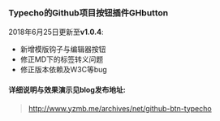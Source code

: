 ### Typecho的Github项目按钮插件GHbutton
2018年6月25日更新至**v1.0.4**: 
- 新增模版钩子与编辑器按钮
- 修正MD下的标签转义问题
- 修正版本依赖及W3C等bug

#### 详细说明与效果演示见blog发布地址: 
 > http://www.yzmb.me/archives/net/github-btn-typecho